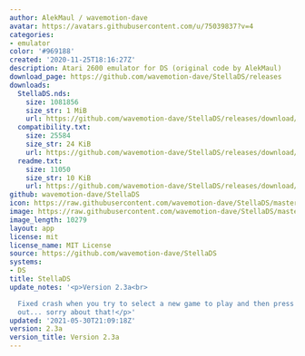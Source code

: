```yaml
---
author: AlekMaul / wavemotion-dave
avatar: https://avatars.githubusercontent.com/u/75039837?v=4
categories:
- emulator
color: '#969188'
created: '2020-11-25T18:16:27Z'
description: Atari 2600 emulator for DS (original code by AlekMaul)
download_page: https://github.com/wavemotion-dave/StellaDS/releases
downloads:
  StellaDS.nds:
    size: 1081856
    size_str: 1 MiB
    url: https://github.com/wavemotion-dave/StellaDS/releases/download/2.3a/StellaDS.nds
  compatibility.txt:
    size: 25584
    size_str: 24 KiB
    url: https://github.com/wavemotion-dave/StellaDS/releases/download/2.3a/compatibility.txt
  readme.txt:
    size: 11050
    size_str: 10 KiB
    url: https://github.com/wavemotion-dave/StellaDS/releases/download/2.3a/readme.txt
github: wavemotion-dave/StellaDS
icon: https://raw.githubusercontent.com/wavemotion-dave/StellaDS/master/logo.bmp
image: https://raw.githubusercontent.com/wavemotion-dave/StellaDS/master/arm9/gfx/bgTop.png
image_length: 10279
layout: app
license: mit
license_name: MIT License
source: https://github.com/wavemotion-dave/StellaDS
systems:
- DS
title: StellaDS
update_notes: '<p>Version 2.3a<br>

  Fixed crash when you try to select a new game to play and then press ''B'' to cancel
  out... sorry about that!</p>'
updated: '2021-05-30T21:09:18Z'
version: 2.3a
version_title: Version 2.3a
---
```

